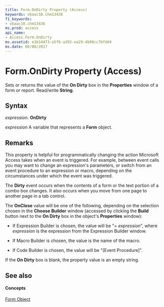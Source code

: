 ```yaml
---
title: Form.OnDirty Property (Access)
keywords: vbaac10.chm13436
f1_keywords:
- vbaac10.chm13436
ms.prod: access
api_name:
- Access.Form.OnDirty
ms.assetid: e1b14d73-a5f6-a393-ea29-4b98cc7bfdd4
ms.date: 06/08/2017
---
```



# Form.OnDirty Property (Access)

Sets or returns the value of the **On Dirty** box in the **Properties** window of a form or report. Read/write **String**.


## Syntax

 _expression_. **OnDirty**

 _expression_ A variable that represents a **Form** object.


## Remarks

This property is helpful for programmatically changing the action Microsoft Access takes when an event is triggered. For example, between event calls you may want to change an expression's parameters, or switch from an event procedure to an expression or macro, depending on the circumstances under which the event was triggered.

The **Dirty** event occurs when the contents of a form or the text portion of a combo box changes. It also occurs when you move from one page to another page in a tab control.

The **OnClose** value will be one of the following, depending on the selection chosen in the **Choose Builder** window (accessed by clicking the **Build** button next to the **On Dirty** box in the object's **Properties** window):


- If Expression Builder is chosen, the value will be "= _expression_", where  _expression_ is the expression from the Expression Builder window.
    
- If Macro Builder is chosen, the value is the name of the macro. 
    
- If Code Builder is chosen, the value will be "[Event Procedure]". 
    
If the **On Dirty** box is blank, the property value is an empty string.


## See also


#### Concepts


[Form Object](form-object-access.md)

